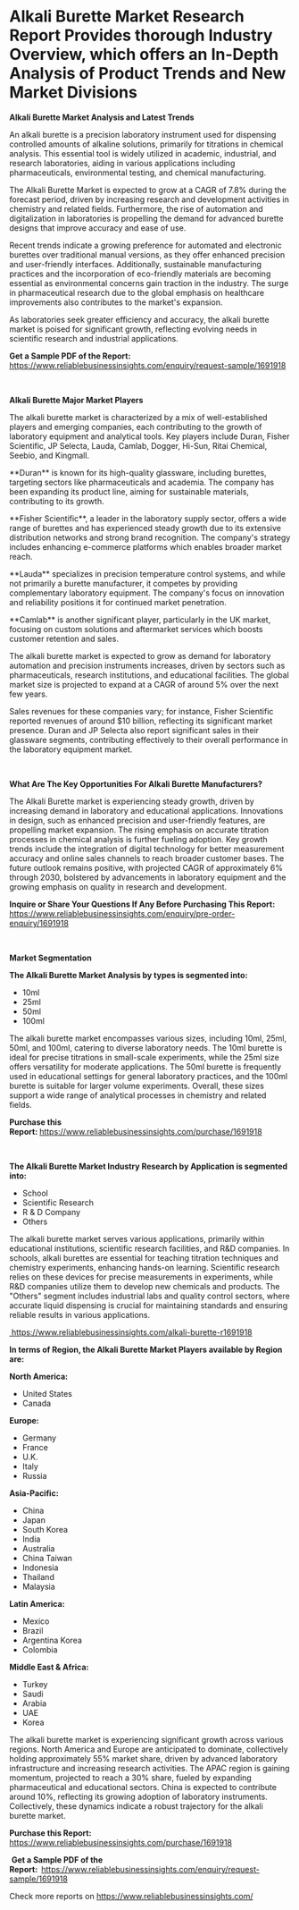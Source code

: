 <p><h1>Alkali Burette Market Research Report Provides thorough Industry Overview, which offers an In-Depth Analysis of Product Trends and New Market Divisions</h1></p><p><strong>Alkali Burette Market Analysis and Latest Trends</strong></p>
<p><p>An alkali burette is a precision laboratory instrument used for dispensing controlled amounts of alkaline solutions, primarily for titrations in chemical analysis. This essential tool is widely utilized in academic, industrial, and research laboratories, aiding in various applications including pharmaceuticals, environmental testing, and chemical manufacturing.</p><p>The Alkali Burette Market is expected to grow at a CAGR of 7.8% during the forecast period, driven by increasing research and development activities in chemistry and related fields. Furthermore, the rise of automation and digitalization in laboratories is propelling the demand for advanced burette designs that improve accuracy and ease of use.</p><p>Recent trends indicate a growing preference for automated and electronic burettes over traditional manual versions, as they offer enhanced precision and user-friendly interfaces. Additionally, sustainable manufacturing practices and the incorporation of eco-friendly materials are becoming essential as environmental concerns gain traction in the industry. The surge in pharmaceutical research due to the global emphasis on healthcare improvements also contributes to the market's expansion.</p><p>As laboratories seek greater efficiency and accuracy, the alkali burette market is poised for significant growth, reflecting evolving needs in scientific research and industrial applications.</p></p>
<p><strong>Get a Sample PDF of the Report:&nbsp;</strong> <a href="https://www.reliablebusinessinsights.com/enquiry/request-sample/1691918?utm_campaign=2142&utm_medium=2&utm_source=Github&utm_content=ia&utm_term=06022025&utm_id=alkali-burette">https://www.reliablebusinessinsights.com/enquiry/request-sample/1691918</a></p>
<p>&nbsp;</p>
<p><strong>Alkali Burette Major Market Players</strong></p>
<p><p>The alkali burette market is characterized by a mix of well-established players and emerging companies, each contributing to the growth of laboratory equipment and analytical tools. Key players include Duran, Fisher Scientific, JP Selecta, Lauda, Camlab, Dogger, Hi-Sun, Ritai Chemical, Seebio, and Kingmall.</p><p>**Duran** is known for its high-quality glassware, including burettes, targeting sectors like pharmaceuticals and academia. The company has been expanding its product line, aiming for sustainable materials, contributing to its growth. </p><p>**Fisher Scientific**, a leader in the laboratory supply sector, offers a wide range of burettes and has experienced steady growth due to its extensive distribution networks and strong brand recognition. The company's strategy includes enhancing e-commerce platforms which enables broader market reach. </p><p>**Lauda** specializes in precision temperature control systems, and while not primarily a burette manufacturer, it competes by providing complementary laboratory equipment. The company's focus on innovation and reliability positions it for continued market penetration.</p><p>**Camlab** is another significant player, particularly in the UK market, focusing on custom solutions and aftermarket services which boosts customer retention and sales.</p><p>The alkali burette market is expected to grow as demand for laboratory automation and precision instruments increases, driven by sectors such as pharmaceuticals, research institutions, and educational facilities. The global market size is projected to expand at a CAGR of around 5% over the next few years.</p><p>Sales revenues for these companies vary; for instance, Fisher Scientific reported revenues of around $10 billion, reflecting its significant market presence. Duran and JP Selecta also report significant sales in their glassware segments, contributing effectively to their overall performance in the laboratory equipment market.</p></p>
<p>&nbsp;</p>
<p><strong>What Are The Key Opportunities For Alkali Burette Manufacturers?</strong></p>
<p><p>The Alkali Burette market is experiencing steady growth, driven by increasing demand in laboratory and educational applications. Innovations in design, such as enhanced precision and user-friendly features, are propelling market expansion. The rising emphasis on accurate titration processes in chemical analysis is further fueling adoption. Key growth trends include the integration of digital technology for better measurement accuracy and online sales channels to reach broader customer bases. The future outlook remains positive, with projected CAGR of approximately 6% through 2030, bolstered by advancements in laboratory equipment and the growing emphasis on quality in research and development.</p></p>
<p><strong>Inquire or Share Your Questions If Any Before Purchasing This Report:</strong> <a href="https://www.reliablebusinessinsights.com/enquiry/pre-order-enquiry/1691918?utm_campaign=2142&utm_medium=2&utm_source=Github&utm_content=ia&utm_term=06022025&utm_id=alkali-burette">https://www.reliablebusinessinsights.com/enquiry/pre-order-enquiry/1691918</a></p>
<p>&nbsp;</p>
<p><strong>Market Segmentation</strong></p>
<p><strong>The Alkali Burette Market Analysis by types is segmented into:</strong></p>
<p><ul><li>10ml</li><li>25ml</li><li>50ml</li><li>100ml</li></ul></p>
<p><p>The alkali burette market encompasses various sizes, including 10ml, 25ml, 50ml, and 100ml, catering to diverse laboratory needs. The 10ml burette is ideal for precise titrations in small-scale experiments, while the 25ml size offers versatility for moderate applications. The 50ml burette is frequently used in educational settings for general laboratory practices, and the 100ml burette is suitable for larger volume experiments. Overall, these sizes support a wide range of analytical processes in chemistry and related fields.</p></p>
<p><strong>Purchase this Report:&nbsp;</strong><a href="https://www.reliablebusinessinsights.com/purchase/1691918?utm_campaign=2142&utm_medium=2&utm_source=Github&utm_content=ia&utm_term=06022025&utm_id=alkali-burette">https://www.reliablebusinessinsights.com/purchase/1691918</a></p>
<p>&nbsp;</p>
<p><strong>The Alkali Burette Market Industry Research by Application is segmented into:</strong></p>
<p><ul><li>School</li><li>Scientific Research</li><li>R & D Company</li><li>Others</li></ul></p>
<p><p>The alkali burette market serves various applications, primarily within educational institutions, scientific research facilities, and R&D companies. In schools, alkali burettes are essential for teaching titration techniques and chemistry experiments, enhancing hands-on learning. Scientific research relies on these devices for precise measurements in experiments, while R&D companies utilize them to develop new chemicals and products. The "Others" segment includes industrial labs and quality control sectors, where accurate liquid dispensing is crucial for maintaining standards and ensuring reliable results in various applications.</p></p>
<p><a href="https://www.reliablebusinessinsights.com/alkali-burette-r1691918?utm_campaign=2142&utm_medium=2&utm_source=Github&utm_content=ia&utm_term=06022025&utm_id=alkali-burette">&nbsp;https://www.reliablebusinessinsights.com/alkali-burette-r1691918</a></p>
<p><strong>In terms of Region, the Alkali Burette Market Players available by Region are:</strong></p>
<p>
    <p> <strong> North America: </strong>
        <ul>
            <li>United States</li>
            <li>Canada</li>
        </ul>
        </p> 
    <p> <strong> Europe: </strong>
        <ul>
            <li>Germany</li>
            <li>France</li>
            <li>U.K.</li>
            <li>Italy</li>
            <li>Russia</li>
        </ul>
        </p> 
    <p> <strong> Asia-Pacific: </strong>
        <ul>
            <li>China</li>
            <li>Japan</li>
            <li>South Korea</li>
            <li>India</li>
            <li>Australia</li>
            <li>China Taiwan</li>
            <li>Indonesia</li>
            <li>Thailand</li>
            <li>Malaysia</li>
        </ul>
        </p> 
    <p> <strong> Latin America: </strong>
        <ul>
            <li>Mexico</li>
            <li>Brazil</li>
            <li>Argentina Korea</li>
            <li>Colombia</li>
        </ul>
        </p> 
    <p> <strong> Middle East & Africa: </strong>
        <ul>
            <li>Turkey</li>
            <li>Saudi</li>
            <li>Arabia</li>
            <li>UAE</li>
            <li>Korea</li>
        </ul>
    </p>
    </p>
<p><p>The alkali burette market is experiencing significant growth across various regions. North America and Europe are anticipated to dominate, collectively holding approximately 55% market share, driven by advanced laboratory infrastructure and increasing research activities. The APAC region is gaining momentum, projected to reach a 30% share, fueled by expanding pharmaceutical and educational sectors. China is expected to contribute around 10%, reflecting its growing adoption of laboratory instruments. Collectively, these dynamics indicate a robust trajectory for the alkali burette market.</p></p>
<p><strong>Purchase this Report: </strong><a href="https://www.reliablebusinessinsights.com/purchase/1691918?utm_campaign=2142&utm_medium=2&utm_source=Github&utm_content=ia&utm_term=06022025&utm_id=alkali-burette">https://www.reliablebusinessinsights.com/purchase/1691918</a></p>
<p>&nbsp;<strong>Get a Sample PDF of the Report:&nbsp;&nbsp;</strong><a href="https://www.reliablebusinessinsights.com/enquiry/request-sample/1691918?utm_campaign=2142&utm_medium=2&utm_source=Github&utm_content=ia&utm_term=06022025&utm_id=alkali-burette">https://www.reliablebusinessinsights.com/enquiry/request-sample/1691918</a></p>
<p><strong></strong></p>
<p>Check more reports on <a href="https://www.reliablebusinessinsights.com/?utm_campaign=2142&utm_medium=2&utm_source=Github&utm_content=ia&utm_term=06022025&utm_id=alkali-burette">https://www.reliablebusinessinsights.com/</a></p>